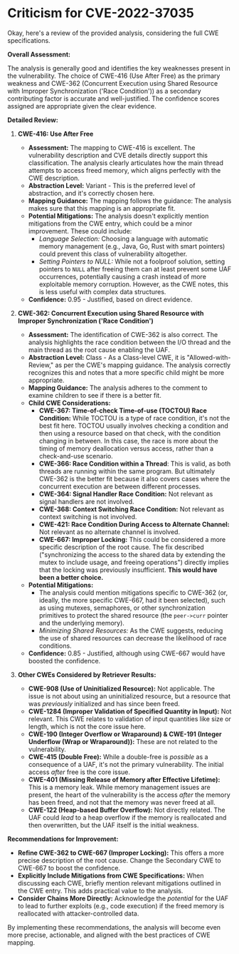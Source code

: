 # Criticism for CVE-2022-37035

Okay, here's a review of the provided analysis, considering the full CWE specifications.

**Overall Assessment:**

The analysis is generally good and identifies the key weaknesses present in the vulnerability. The choice of CWE-416 (Use After Free) as the primary weakness and CWE-362 (Concurrent Execution using Shared Resource with Improper Synchronization ('Race Condition')) as a secondary contributing factor is accurate and well-justified. The confidence scores assigned are appropriate given the clear evidence.

**Detailed Review:**

1.  **CWE-416: Use After Free**

    *   **Assessment:** The mapping to CWE-416 is excellent. The vulnerability description and CVE details directly support this classification. The analysis clearly articulates how the main thread attempts to access freed memory, which aligns perfectly with the CWE description.
    *   **Abstraction Level:** Variant - This is the preferred level of abstraction, and it's correctly chosen here.
    *   **Mapping Guidance:** The mapping follows the guidance: The analysis makes sure that this mapping is an appropriate fit.
    *   **Potential Mitigations:**  The analysis doesn't explicitly mention mitigations from the CWE entry, which could be a minor improvement.  These could include:
        *   *Language Selection:*  Choosing a language with automatic memory management (e.g., Java, Go, Rust with smart pointers) could prevent this class of vulnerability altogether.
        *   *Setting Pointers to NULL:*  While not a foolproof solution, setting pointers to `NULL` after freeing them can at least prevent some UAF occurrences, potentially causing a crash instead of more exploitable memory corruption. However, as the CWE notes, this is less useful with complex data structures.
    *   **Confidence:** 0.95 - Justified, based on direct evidence.

2.  **CWE-362: Concurrent Execution using Shared Resource with Improper Synchronization ('Race Condition')**

    *   **Assessment:**  The identification of CWE-362 is also correct. The analysis highlights the race condition between the I/O thread and the main thread as the root cause enabling the UAF.
    *   **Abstraction Level:** Class -  As a Class-level CWE, it is "Allowed-with-Review," as per the CWE's mapping guidance.  The analysis correctly recognizes this and notes that a more specific child might be more appropriate.
    *   **Mapping Guidance:** The analysis adheres to the comment to examine children to see if there is a better fit.
    *  **Child CWE Considerations:**
        *   **CWE-367: Time-of-check Time-of-use (TOCTOU) Race Condition:** While TOCTOU is a type of race condition, it's not the best fit here. TOCTOU usually involves checking a condition and then using a resource based on that check, with the condition changing in between.  In this case, the race is more about the timing of memory deallocation versus access, rather than a check-and-use scenario.
        *   **CWE-366: Race Condition within a Thread**: This is valid, as both threads are running within the same program. But ultimately CWE-362 is the better fit because it also covers cases where the concurrent execution are between different processes.
        *   **CWE-364: Signal Handler Race Condition:**  Not relevant as signal handlers are not involved.
        *   **CWE-368: Context Switching Race Condition:** Not relevant as context switching is not involved.
        *   **CWE-421: Race Condition During Access to Alternate Channel:** Not relevant as no alternate channel is involved.
        *   **CWE-667: Improper Locking:** This could be considered a more specific description of the root cause.  The fix described ("synchronizing the access to the shared data by extending the mutex to include usage, and freeing operations") directly implies that the locking was previously insufficient. **This would have been a better choice.**
    *   **Potential Mitigations:**
        *   The analysis could mention mitigations specific to CWE-362 (or, ideally, the more specific CWE-667, had it been selected), such as using mutexes, semaphores, or other synchronization primitives to protect the shared resource (the `peer->curr` pointer and the underlying memory).
        *   *Minimizing Shared Resources:* As the CWE suggests, reducing the use of shared resources can decrease the likelihood of race conditions.
    *   **Confidence:** 0.85 - Justified, although using CWE-667 would have boosted the confidence.

3.  **Other CWEs Considered by Retriever Results:**

    *   **CWE-908 (Use of Uninitialized Resource):** Not applicable. The issue is not about using an uninitialized resource, but a resource that was *previously* initialized and has since been freed.
    *   **CWE-1284 (Improper Validation of Specified Quantity in Input):** Not relevant. This CWE relates to validation of input quantities like size or length, which is not the core issue here.
    *   **CWE-190 (Integer Overflow or Wraparound) & CWE-191 (Integer Underflow (Wrap or Wraparound)):** These are not related to the vulnerability.
    *   **CWE-415 (Double Free):**  While a double-free is *possible* as a consequence of a UAF, it's not the primary vulnerability. The initial access *after* free is the core issue.
    *   **CWE-401 (Missing Release of Memory after Effective Lifetime):** This is a memory leak. While memory management issues are present, the heart of the vulnerability is the access *after* the memory has been freed, and not that the memory was never freed at all.
    *   **CWE-122 (Heap-based Buffer Overflow):** Not directly related. The UAF could *lead* to a heap overflow if the memory is reallocated and then overwritten, but the UAF itself is the initial weakness.

**Recommendations for Improvement:**

*   **Refine CWE-362 to CWE-667 (Improper Locking):**  This offers a more precise description of the root cause. Change the Secondary CWE to CWE-667 to boost the confidence.
*   **Explicitly Include Mitigations from CWE Specifications:**  When discussing each CWE, briefly mention relevant mitigations outlined in the CWE entry. This adds practical value to the analysis.
*   **Consider Chains More Directly:** Acknowledge the *potential* for the UAF to lead to further exploits (e.g., code execution) if the freed memory is reallocated with attacker-controlled data.

By implementing these recommendations, the analysis will become even more precise, actionable, and aligned with the best practices of CWE mapping.